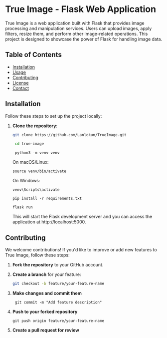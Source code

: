 # True Image - Flask Web Application

True Image is a web application built with Flask that provides image processing and manipulation services. Users can upload images, apply filters, resize them, and perform other image-related operations. This project is designed to showcase the power of Flask for handling image data.

## Table of Contents
- [Installation](#installation)
- [Usage](#usage)
- [Contributing](#contributing)
- [License](#license)
- [Contact](#contact)

## Installation

Follow these steps to set up the project locally:

1. **Clone the repository**:
   ```bash
   git clone https://github.com/Lanlokun/TrueImage.git 
   ```

   ```bash
    cd true-image 
    ```

   ```
    python3 -m venv venv
    ```

    On macOS/Linux:
    ```
    source venv/bin/activate
    ```
    
    On Windows:
    ```
    venv\Scripts\activate
    ```

    ```
    pip install -r requirements.txt
    ```

    ```
    flask run
    ```

    This will start the Flask development server and you can access the application at http://localhost:5000.

## Contributing

We welcome contributions! If you'd like to improve or add new features to True Image, follow these steps:

1. **Fork the repository** to your GitHub account.
2. **Create a branch** for your feature:
   ```bash
   git checkout -b feature/your-feature-name
   ```

3. **Make changes and commit them**

   ```
    git commit -m "Add feature description"
    ```
4. **Push to your forked repository**

    ```
    git push origin feature/your-feature-name
    ```

5. **Create a pull request for review**

